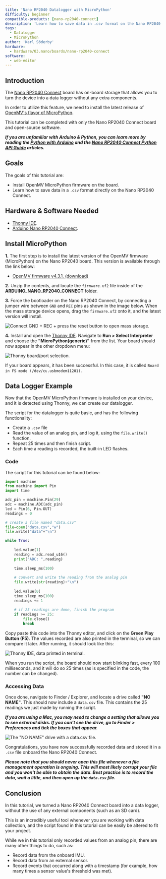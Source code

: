 ```yaml
---
title: 'Nano RP2040 Datalogger with MicroPython'
difficulty: beginner
compatible-products: [nano-rp2040-connect]
description: 'Learn how to save data in .csv format on the Nano RP2040 Connect, using MicroPython.'
tags: 
  - Datalogger
  - MicroPython
author: 'Karl Söderby'
hardware:
  - hardware/03.nano/boards/nano-rp2040-connect
software:
  - web-editor
---
```


## Introduction 

The [Nano RP2040 Connect](https://store.arduino.cc/nano-rp2040-connect) board has on-board storage that allows you to turn the device into a data logger without any extra components. 

In order to utilize this feature, we need to install the latest release of [OpenMV's flavor of MicroPython](https://github.com/openmv/openmv/). 

This tutorial can be completed with only the Nano RP2040 Connect board and open-source software.

***If you are unfamiliar with Arduino & Python, you can learn more by reading the [Python with Arduino](/learn/programming/arduino-and-python) and the [Nano RP2040 Connect Python API Guide](/tutorials/nano-rp2040-connect/rp2040-python-api) articles.***

## Goals

The goals of this tutorial are:

- Install OpenMV MicroPython firmware on the board.
- Learn how to save data in a `.csv` format directly on the Nano RP2040 Connect.

## Hardware & Software Needed

- [Thonny IDE](https://thonny.org/).
- [Arduino Nano RP2040 Connect](https://store.arduino.cc/nano-rp2040-connect).

## Install MicroPython

**1.** The first step is to install the latest version of the OpenMV firmware (MicroPython) on the Nano RP2040 board. This version is available through the link below:

- [OpenMV firmware v4.3.1. (download)](https://github.com/openmv/openmv/releases/download/v4.3.1/firmware_v4.3.1.zip)

**2.** Unzip the contents, and locate the `firmware.uf2` file inside of the **ARDUINO_NANO_RP2040_CONNECT** folder.

**3.** Force the bootloader on the Nano RP2040 Connect, by connecting a jumper wire between `GND` and `REC` pins as shown in the image below. When the mass storage device opens, drag the `firmware.uf2` onto it, and the latest version will install.

![Connect GND + REC + press the reset button to open mass storage.](assets/SHORT-REC-NANORP2040CONNECT.png)

**4.** Install and open the [Thonny IDE](https://thonny.org/). Navigate to **Run > Select Interpreter** and choose the **"MicroPython(generic)"** from the list. Your board should now appear in the other dropdown menu:

![Thonny board/port selection.](assets/thonny-select-interpreter.png)

If your board appears, it has been successful. In this case, it is called `Board in FS mode (/dev/cu.usbmodem11201)`. 

## Data Logger Example

Now that the OpenMV MicroPython firmware is installed on your device, and it is detected using Thonny, we can create our datalogger.

The script for the datalogger is quite basic, and has the following functionality:

- Create a `.csv` file
- Read the value of an analog pin, and log it, using the `file.write()` function.
- Repeat 25 times and then finish script.
- Each time a reading is recorded, the built-in LED flashes.

### Code

The script for this tutorial can be found below:

```python
import machine
from machine import Pin
import time

adc_pin = machine.Pin(29) 
adc = machine.ADC(adc_pin)
led = Pin(6, Pin.OUT)
readings = 0

# create a file named "data.csv"
file=open("data.csv","w") 
file.write("data"+"\n")

while True:
    
    led.value(1)
    reading = adc.read_u16()     
    print("ADC: ",reading)
    
    time.sleep_ms(100)
    
    # convert and write the reading from the analog pin
    file.write(str(reading)+"\n")
    
    led.value(0)
    time.sleep_ms(100)
    readings += 1
    
    # if 25 readings are done, finish the program
    if readings >= 25:
        file.close()
        break
```

Copy paste this code into the Thonny editor, and click on the **Green Play Button (F5)**. The values recorded are also printed in the terminal, so we can compare it later. After running, it should look like this:

![Thonny IDE, data printed in terminal.](assets/thonny-terminal.png)

When you run the script, the board should now start blinking fast, every 100 milliseconds, and it will do so 25 times (as is specified in the code, the number can be changed).

### Accessing Data

Once done, navigate to Finder / Explorer, and locate a drive called **"NO NAME"**. This should now include a `data.csv` file. This contains the 25 readings we just made by running the script.

***If you are using a Mac, you may need to change a setting that allows you to see external disks. If you can't see the drive, go to Finder > Preferences and tick the boxes that appear.***

![The "NO NAME" drive with a data.csv file.](assets/storage-device.png)

Congratulations, you have now successfully recorded data and stored it in a `.csv` file onboard the Nano RP2040 Connect. 

***Please note that you should never open this file whenever a file management operation is ongoing. This will most likely corrupt your file and you won't be able to obtain the data. Best practice is to record the data, wait a little, and then open up the `data.csv` file.***

## Conclusion

In this tutorial, we turned a Nano RP2040 Connect board into a data logger, without the use of any external components (such as an SD card). 

This is an incredibly useful tool whenever you are working with data collection, and the script found in this tutorial can be easily be altered to fit your project.

While we in this tutorial only recorded values from an analog pin, there are many other things to do, such as:

- Record data from the onboard IMU.
- Record data from an external sensor.
- Record events that occurred along with a timestamp (for example, how many times a sensor value's threshold was met).